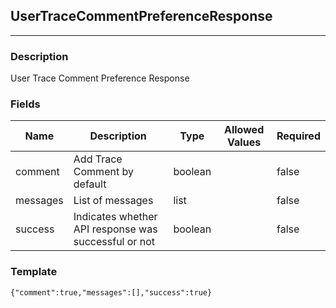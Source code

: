 ## UserTraceCommentPreferenceResponse
---
### Description
User Trace Comment Preference Response
### Fields
| Name | Description | Type | Allowed Values | Required |
| ---- | ----------- | ---- | -------------- | -------- |
| comment | Add Trace Comment by default | boolean |  | false |
| messages | List of messages | list |  | false |
| success | Indicates whether API response was successful or not | boolean |  | false |
### Template
```
{"comment":true,"messages":[],"success":true}
```
